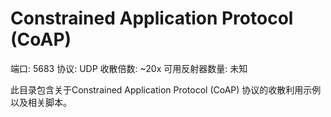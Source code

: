 # Constrained Application Protocol (CoAP)

端口: 5683
协议: UDP
收散倍数: ~20x
可用反射器数量: 未知

此目录包含关于Constrained Application Protocol (CoAP) 协议的收散利用示例以及相关脚本。

